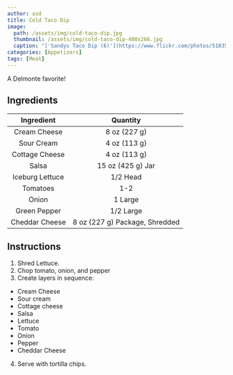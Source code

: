 ```yaml
---
author: asd
title: Cold Taco Dip
image:
  path: /assets/img/cold-taco-dip.jpg
  thumbnail: /assets/img/cold-taco-dip-400x266.jpg
  caption: "['Sandys Taco Dip (6)'](https://www.flickr.com/photos/51035644485@N01/12176265245) by [RobynAnderson](https://www.flickr.com/photos/51035644485@N01) is licensed under [CC BY-NC-ND 2.0](https://creativecommons.org/licenses/by-nc-nd/2.0/?ref=ccsearch&atype=rich)"
categories: [Appetizers]
tags: [Meat]
---
```


A Delmonte favorite!

## Ingredients

| Ingredient | Quantity |
|:-:|:-:|
| Cream Cheese | 8 oz (227 g) |
| Sour Cream | 4 oz (113 g) |
| Cottage Cheese | 4 oz (113 g) |
| Salsa | 15 oz (425 g) Jar |
| Iceburg Lettuce | 1/2 Head |
| Tomatoes | 1-2 |
| Onion | 1 Large |
| Green Pepper | 1/2 Large |
| Cheddar Cheese | 8 oz (227 g) Package, Shredded |

## Instructions

1. Shred Lettuce.
2. Chop tomato, onion, and pepper
3. Create layers in sequence:

* Cream Cheese
* Sour cream
* Cottage cheese
* Salsa
* Lettuce
* Tomato
* Onion
* Pepper
* Cheddar Cheese

4. Serve with tortilla chips.
